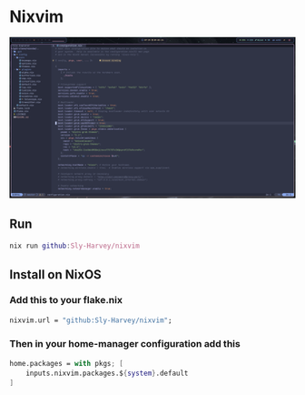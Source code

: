 # Nixvim

![Screenshot](./preview.png)

## Run
```Nix
nix run github:Sly-Harvey/nixvim
```

## Install on NixOS
### Add this to your flake.nix
```Nix
nixvim.url = "github:Sly-Harvey/nixvim";
```
### Then in your home-manager configuration add this
```Nix
home.packages = with pkgs; [
    inputs.nixvim.packages.${system}.default
]
```
